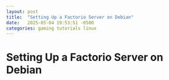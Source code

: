 ```yaml
---
layout: post
title:  "Setting Up a Factorio Server on Debian"
date:   2025-05-04 19:53:51 -0500
categories: gaming tutorials linux
---
```


# Setting Up a Factorio Server on Debian

